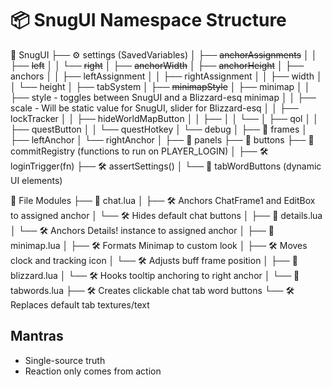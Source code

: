 # 📦 SnugUI Namespace Structure

📂 SnugUI
├── ⚙️ settings (SavedVariables)
│   ├── ~~anchorAssignments~~
│   │   ├── ~~left~~
│   │   └── ~~right~~
│   ├── ~~anchorWidth~~
│   ├── ~~anchorHeight~~
│   ├── anchors
│   │   ├── leftAssignment
│   │   ├── rightAssignment
│   │   ├── width
│   │   └── height
│   ├── tabSystem
│   ├── ~~minimapStyle~~
│   ├── minimap
│   │   ├── style - toggles between SnugUI and a Blizzard-esq minimap
│   │   ├── scale - Will be static value for SnugUI, slider for Blizzard-esq
│   │   ├── lockTracker
│   │   ├── hideWorldMapButton
│   │   ├── 
│   │   └──
│   ├── qol
│   │   ├── questButton 
│   │   └── questHotkey
│   └── debug
│
├── 🧾 frames
│   ├── leftAnchor
│   └── rightAnchor
│
├── 🧾 panels
├── 🧾 buttons
├── 🧾 commitRegistry (functions to run on PLAYER_LOGIN)
│
├── 🛠️ loginTrigger(fn)
├── 🛠️ assertSettings()
│
└── 🧾 tabWordButtons (dynamic UI elements)


📂 File Modules
├── 📄 chat.lua
│   ├── 🛠️ Anchors ChatFrame1 and EditBox to assigned anchor
│   └── 🛠️ Hides default chat buttons
│
├── 📄 details.lua
│   └── 🛠️ Anchors Details! instance to assigned anchor
│
├── 📄 minimap.lua
│   ├── 🛠️ Formats Minimap to custom look
│   ├── 🛠️ Moves clock and tracking icon
│   └── 🛠️ Adjusts buff frame position
│
├── 📄 blizzard.lua
│   └── 🛠️ Hooks tooltip anchoring to right anchor
│
└── 📄 tabwords.lua
    ├── 🛠️ Creates clickable chat tab word buttons
    └── 🛠️ Replaces default tab textures/text

## Mantras
* Single-source truth
* Reaction only comes from action